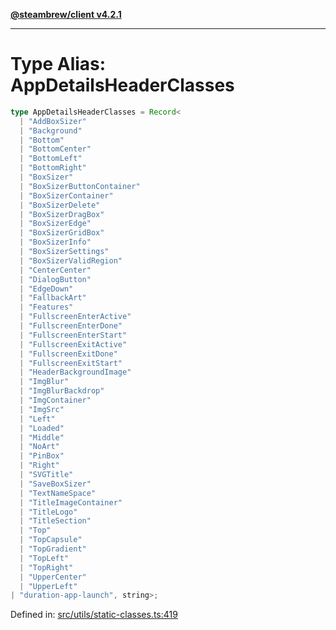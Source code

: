 [**@steambrew/client v4.2.1**](../README.md)

***

# Type Alias: AppDetailsHeaderClasses

```ts
type AppDetailsHeaderClasses = Record<
  | "AddBoxSizer"
  | "Background"
  | "Bottom"
  | "BottomCenter"
  | "BottomLeft"
  | "BottomRight"
  | "BoxSizer"
  | "BoxSizerButtonContainer"
  | "BoxSizerContainer"
  | "BoxSizerDelete"
  | "BoxSizerDragBox"
  | "BoxSizerEdge"
  | "BoxSizerGridBox"
  | "BoxSizerInfo"
  | "BoxSizerSettings"
  | "BoxSizerValidRegion"
  | "CenterCenter"
  | "DialogButton"
  | "EdgeDown"
  | "FallbackArt"
  | "Features"
  | "FullscreenEnterActive"
  | "FullscreenEnterDone"
  | "FullscreenEnterStart"
  | "FullscreenExitActive"
  | "FullscreenExitDone"
  | "FullscreenExitStart"
  | "HeaderBackgroundImage"
  | "ImgBlur"
  | "ImgBlurBackdrop"
  | "ImgContainer"
  | "ImgSrc"
  | "Left"
  | "Loaded"
  | "Middle"
  | "NoArt"
  | "PinBox"
  | "Right"
  | "SVGTitle"
  | "SaveBoxSizer"
  | "TextNameSpace"
  | "TitleImageContainer"
  | "TitleLogo"
  | "TitleSection"
  | "Top"
  | "TopCapsule"
  | "TopGradient"
  | "TopLeft"
  | "TopRight"
  | "UpperCenter"
  | "UpperLeft"
| "duration-app-launch", string>;
```

Defined in: [src/utils/static-classes.ts:419](https://github.com/SteamClientHomebrew/SDK/blob/main/typescript-packages/client/src/utils/static-classes.ts#L419)
